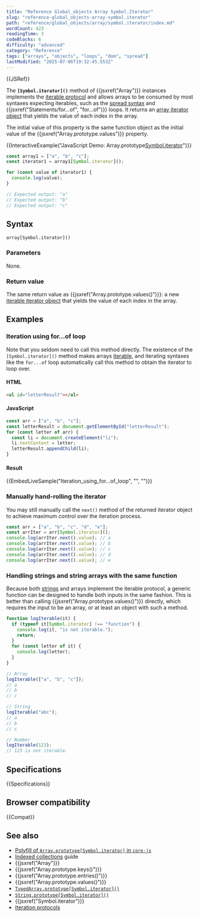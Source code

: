 ```yaml
---
title: "Reference Global_objects Array Symbol.Iterator"
slug: "reference-global_objects-array-symbol.iterator"
path: "reference/global_objects/array/symbol.iterator/index.md"
wordCount: 423
readingTime: 3
codeBlocks: 6
difficulty: "advanced"
category: "Reference"
tags: ["arrays", "objects", "loops", "dom", "spread"]
lastModified: "2025-07-06T19:32:45.553Z"
---
```



{{JSRef}}

The **`[Symbol.iterator]()`** method of {{jsxref("Array")}} instances implements the [iterable protocol](/en-US/docs/Web/JavaScript/Reference/Iteration_protocols) and allows arrays to be consumed by most syntaxes expecting iterables, such as the [spread syntax](/en-US/docs/Web/JavaScript/Reference/Operators/Spread_syntax) and {{jsxref("Statements/for...of", "for...of")}} loops. It returns an [array iterator object](/en-US/docs/Web/JavaScript/Reference/Global_Objects/Iterator) that yields the value of each index in the array.

The initial value of this property is the same function object as the initial value of the {{jsxref("Array.prototype.values")}} property.

{{InteractiveExample("JavaScript Demo: Array.prototype[Symbol.iterator]()")}}

```js interactive-example
const array1 = ["a", "b", "c"];
const iterator1 = array1[Symbol.iterator]();

for (const value of iterator1) {
  console.log(value);
}

// Expected output: "a"
// Expected output: "b"
// Expected output: "c"
```

## Syntax

```js-nolint
array[Symbol.iterator]()
```

### Parameters

None.

### Return value

The same return value as {{jsxref("Array.prototype.values()")}}: a new [iterable iterator object](/en-US/docs/Web/JavaScript/Reference/Global_Objects/Iterator) that yields the value of each index in the array.

## Examples

### Iteration using for...of loop

Note that you seldom need to call this method directly. The existence of the `[Symbol.iterator]()` method makes arrays [iterable](/en-US/docs/Web/JavaScript/Reference/Iteration_protocols#the_iterable_protocol), and iterating syntaxes like the `for...of` loop automatically call this method to obtain the iterator to loop over.

#### HTML

```html
<ul id="letterResult"></ul>
```

#### JavaScript

```js
const arr = ["a", "b", "c"];
const letterResult = document.getElementById("letterResult");
for (const letter of arr) {
  const li = document.createElement("li");
  li.textContent = letter;
  letterResult.appendChild(li);
}
```

#### Result

{{EmbedLiveSample("Iteration_using_for...of_loop", "", "")}}

### Manually hand-rolling the iterator

You may still manually call the `next()` method of the returned iterator object to achieve maximum control over the iteration process.

```js
const arr = ["a", "b", "c", "d", "e"];
const arrIter = arr[Symbol.iterator]();
console.log(arrIter.next().value); // a
console.log(arrIter.next().value); // b
console.log(arrIter.next().value); // c
console.log(arrIter.next().value); // d
console.log(arrIter.next().value); // e
```

### Handling strings and string arrays with the same function

Because both [strings](/en-US/docs/Web/JavaScript/Reference/Global_Objects/String/Symbol.iterator) and arrays implement the iterable protocol, a generic function can be designed to handle both inputs in the same fashion. This is better than calling {{jsxref("Array.prototype.values()")}} directly, which requires the input to be an array, or at least an object with such a method.

```js
function logIterable(it) {
  if (typeof it[Symbol.iterator] !== "function") {
    console.log(it, "is not iterable.");
    return;
  }
  for (const letter of it) {
    console.log(letter);
  }
}

// Array
logIterable(["a", "b", "c"]);
// a
// b
// c

// String
logIterable("abc");
// a
// b
// c

// Number
logIterable(123);
// 123 is not iterable.
```

## Specifications

{{Specifications}}

## Browser compatibility

{{Compat}}

## See also

- [Polyfill of `Array.prototype[Symbol.iterator]` in `core-js`](https://github.com/zloirock/core-js#ecmascript-array)
- [Indexed collections](/en-US/docs/Web/JavaScript/Guide/Indexed_collections) guide
- {{jsxref("Array")}}
- {{jsxref("Array.prototype.keys()")}}
- {{jsxref("Array.prototype.entries()")}}
- {{jsxref("Array.prototype.values()")}}
- [`TypedArray.prototype[Symbol.iterator]()`](/en-US/docs/Web/JavaScript/Reference/Global_Objects/TypedArray/Symbol.iterator)
- [`String.prototype[Symbol.iterator]()`](/en-US/docs/Web/JavaScript/Reference/Global_Objects/String/Symbol.iterator)
- {{jsxref("Symbol.iterator")}}
- [Iteration protocols](/en-US/docs/Web/JavaScript/Reference/Iteration_protocols)
